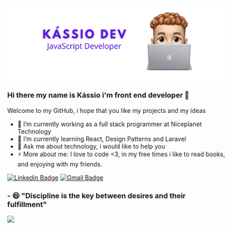 <img src="https://github.com/sankassio99/sankassio99/blob/main/Kassio%20dev%20(1).png" />

### Hi there my name is Kássio i'm front end developer 👋

<!--
**sankassio99/sankassio99** is a ✨ _special_ ✨ repository because its `README.md` (this file) appears on your GitHub profile.
-->
Welcome to my GitHub, i hope that you like my projects and my ideas

- 🔭 I’m currently working as a full stack programmer at Niceplanet Technology
- 🌱 I’m currently learning React, Design Patterns and Laravel
- 💬 Ask me about technology, i would like to help you
- ⚡ More about me: I love to code <3, in my free times i like to read books, and enjoying with my friends.
<!--- 👯 I’m looking to collaborate on ...
- 🤔 I’m looking for help with ... -->
<!-- 📫 How to reach me: ...
- 😄 Pronouns: ... -->

[![Linkedin Badge](https://img.shields.io/badge/-LinkedIn-blue?style=flat-square&logo=Linkedin&logoColor=white&link=https:https://www.linkedin.com/in/kassio-santana-08111a160/)](https://www.linkedin.com/in/kassio-santana-08111a160/)
[![Gmail Badge](https://img.shields.io/badge/-Gmail-c14438?style=flat-square&logo=Gmail&logoColor=white&link=mailto:kciosantana@gmail.com)](mailto:kciosantana@gmail.com)

<h3>- 😄 "Discipline is the key between desires and their fulfillment"</h3>

<img height="160em" src="https://github-readme-stats.vercel.app/api/top-langs/?username=sankassio99&layout=compact&langs_count=7&theme=dark"/>
